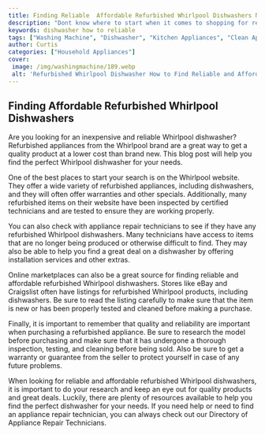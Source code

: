 ```yaml
---
title: Finding Reliable  Affordable Refurbished Whirlpool Dishwashers Need Help
description: "Dont know where to start when it comes to shopping for refurbished Whirlpool dishwashers This blog has everything you need to know to find the perfect model at an unbeatable price"
keywords: dishwasher how to reliable
tags: ["Washing Machine", "Dishwasher", "Kitchen Appliances", "Clean Appliance", "Appliance Guide", "Appliance Reviews"]
author: Curtis
categories: ["Household Appliances"]
cover: 
 image: /img/washingmachine/189.webp
 alt: 'Refurbished Whirlpool Dishwasher How to Find Reliable and Affordable Dishwashers'
---
```

## Finding Affordable Refurbished Whirlpool Dishwashers 
Are you looking for an inexpensive and reliable Whirlpool dishwasher? Refurbished appliances from the Whirlpool brand are a great way to get a quality product at a lower cost than brand new. This blog post will help you find the perfect Whirlpool dishwasher for your needs. 

One of the best places to start your search is on the Whirlpool website. They offer a wide variety of refurbished appliances, including dishwashers, and they will often offer warranties and other specials. Additionally, many refurbished items on their website have been inspected by certified technicians and are tested to ensure they are working properly.

You can also check with appliance repair technicians to see if they have any refurbished Whirlpool dishwashers. Many technicians have access to items that are no longer being produced or otherwise difficult to find. They may also be able to help you find a great deal on a dishwasher by offering installation services and other extras.

Online marketplaces can also be a great source for finding reliable and affordable refurbished Whirlpool dishwashers. Stores like eBay and Craigslist often have listings for refurbished Whirlpool products, including dishwashers. Be sure to read the listing carefully to make sure that the item is new or has been properly tested and cleaned before making a purchase.

Finally, it is important to remember that quality and reliability are important when purchasing a refurbished appliance. Be sure to research the model before purchasing and make sure that it has undergone a thorough inspection, testing, and cleaning before being sold. Also be sure to get a warranty or guarantee from the seller to protect yourself in case of any future problems. 

When looking for reliable and affordable refurbished Whirlpool dishwashers, it is important to do your research and keep an eye out for quality products and great deals. Luckily, there are plenty of resources available to help you find the perfect dishwasher for your needs. If you need help or need to find an appliance repair technician, you can always check out our Directory of Appliance Repair Technicians.
